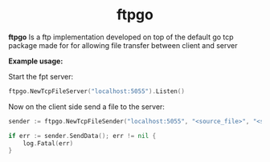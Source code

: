 <h1 align="center">ftpgo</h1>

**ftpgo** Is a ftp implementation developed on top of the default go tcp package made for for allowing file transfer between client and server

**Example usage:**

Start the fpt server:
```go
ftpgo.NewTcpFileServer("localhost:5055").Listen()
```

Now on the client side send a file to the server:
```go
sender := ftpgo.NewTcpFileSender("localhost:5055", "<source_file>", "<server_destination_path>")

if err := sender.SendData(); err != nil {
	log.Fatal(err)
}
```